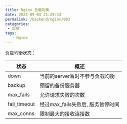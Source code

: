 ```yaml
---
title: Nginx 负载均衡
date: 2022-09-03 21:29:13
permalink: /backend/nginx/003
categories:
 - 后端
tags:
   - Nginx
---
```


负载均衡状态：

| 状态         | 概述                              |
| ------------ | --------------------------------- |
| down         | 当前的server暂时不参与负载均衡    |
| backup       | 预留的备份服务器                  |
| max_fails    | 允许请求失败的次数                |
| fail_timeout | 经过max_fails失败后, 服务暂停时间 |
| max_conns    | 限制最大的接收连接数              |